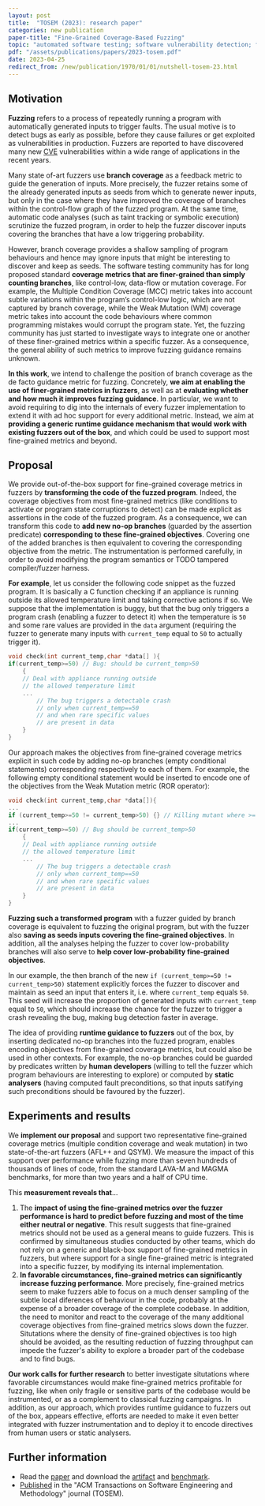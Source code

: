 ```yaml
---
layout: post
title:  "TOSEM (2023): research paper"
categories: new publication
paper-title: "Fine-Grained Coverage-Based Fuzzing"
topic: "automated software testing; software vulnerability detection; fuzzing; code coverage criteria; mutation testing"
pdf: "/assets/publications/papers/2023-tosem.pdf"
date: 2023-04-25
redirect_from: /new/publication/1970/01/01/nutshell-tosem-23.html
---
```


## Motivation

<strong>Fuzzing</strong> refers to a process of repeatedly running a program with automatically generated inputs to trigger faults. The usual motive is to detect bugs as early as possible, before they cause failures or get exploited as vulnerabilities in production. Fuzzers are reported to have discovered many new [CVE](https://en.wikipedia.org/wiki/Common_Vulnerabilities_and_Exposures) vulnerabilities within a wide range of applications in the recent years.

 Many state of-art fuzzers use <strong>branch coverage</strong> as a feedback metric to guide the generation of inputs. More precisely, the fuzzer retains some of the already generated inputs as seeds from which to generate newer inputs, but only in the case where they have improved the coverage of branches within the control-flow graph of the fuzzed program. At the same time, automatic code analyses (such as taint tracking or symbolic execution) scrutinize the fuzzed program, in order to help the fuzzer discover inputs covering the branches that have a low triggering probability.
 
 However, branch coverage provides a shallow sampling of program behaviours and hence may ignore inputs that might be interesting to discover and keep as seeds. The software testing community has for long proposed standard <strong>coverage metrics that are finer-grained than simply counting branches</strong>, like control-low, data-flow or mutation coverage. For example, the Multiple Condition Coverage (MCC) metric takes into account subtle variations within the program’s control-low logic, which are not captured by branch coverage, while the Weak Mutation (WM) coverage metric takes into account the code behaviours where common programming mistakes would corrupt the program state. Yet, the fuzzing community has just started to investigate ways to integrate one or another of these finer-grained metrics within a specific fuzzer. As a consequence, the general ability of such metrics to improve fuzzing guidance remains unknown.

<strong>In this work</strong>, we intend to challenge the position of branch coverage as the de facto guidance metric for fuzzing. Concretely, <strong>we aim at enabling the use of finer-grained metrics in fuzzers</strong>, as well as at <strong>evaluating whether and how much it improves fuzzing guidance</strong>. In particular, we want to avoid requiring to dig into the internals of every fuzzer implementation to extend it with ad hoc support for every additional metric. Instead, we aim at <strong>providing a generic runtime guidance mechanism that would work with existing fuzzers out of the box</strong>, and which could be used to support most fine-grained metrics and beyond.

## Proposal

We provide out-of-the-box support for fine-grained coverage metrics in fuzzers by <strong>transforming the code of the fuzzed program</strong>. Indeed, the coverage objectives from most fine-grained metrics (like conditions to activate or program state corruptions to detect) can be made explicit as assertions in the code of the fuzzed program. As a consequence, we can transform this code to <strong>add new no-op branches</strong> (guarded by the assertion predicate) <strong>corresponding to these fine-grained objectives</strong>. Covering one of the added branches is then equivalent to covering the corresponding objective from the metric. The instrumentation is performed carefully, in order to avoid modifying the program semantics or TODO tampered compiler/fuzzer harness. 

<strong>For example</strong>, let us consider the following code snippet as the fuzzed program. It is basically a C function checking if an appliance is running outside its allowed temperature limit and taking corrective actions if so. We suppose that the implementation is buggy, but that the bug only triggers a program crash (enabling a fuzzer to detect it) when the temperature is `50` and some rare values are provided in the `data` argument (requiring the fuzzer to generate many inputs with `current_temp` equal to `50` to actually trigger it).

```c
void check(int current_temp,char *data[] ){
if(current_temp>=50) // Bug: should be current_temp>50
    {
    // Deal with appliance running outside
    // the allowed temperature limit
    ...  
        // The bug triggers a detectable crash 
        // only when current_temp==50
        // and when rare specific values
        // are present in data
    }
}
```

Our approach makes the objectives from fine-grained coverage metrics explicit in such code by adding no-op branches (empty conditional statements) corresponding respectively to each of them. For example, the following empty conditional statement would be inserted to encode one of the objectives from the Weak Mutation metric (ROR operator): 
```c
void check(int current_temp,char *data[]){
...
if (current_temp>=50 != current_temp>50) {} // Killing mutant where >= is replaced by > 
...
if(current_temp>=50) // Bug should be current_temp>50
    {
    // Deal with appliance running outside
    // the allowed temperature limit
    ...  
        // The bug triggers a detectable crash 
        // only when current_temp==50
        // and when rare specific values
        // are present in data
    }
}
```

<strong>Fuzzing such a transformed program</strong> with a fuzzer guided by branch coverage is equivalent to fuzzing the original program, but with the fuzzer also <strong>saving as seeds inputs covering the fine-grained objectives</strong>. In addition, all the analyses helping the fuzzer to cover low-probability branches will also serve to <strong>help cover low-probability fine-grained objectives</strong>. 

In our example, the then branch of the new `if (current_temp>=50 != current_temp>50)` statement explicitly forces the fuzzer to discover and maintain as seed an input that enters it, i.e. where `current_temp` equals `50`. This seed will increase the proportion of generated inputs with `current_temp` equal to `50`, which should increase the chance for the fuzzer to trigger a crash revealing the bug, making bug detection faster in average.

The idea of providing <strong>runtime guidance to fuzzers</strong> out of the box, by inserting dedicated no-op branches into the fuzzed program, enables encoding objectives from fine-grained coverage metrics, but could also be used in other contexts. For example, the no-op branches could be guarded by predicates written by <strong>human developers</strong> (willing to tell the fuzzer which program behaviours are interesting to explore) or computed by <strong>static analysers</strong> (having computed fault preconditions, so that inputs satifying such preconditions should be favoured by the fuzzer).

## Experiments and results

We <strong>implement our proposal</strong> and support two representative fine-grained coverage metrics (multiple condition coverage and weak mutation) in two state-of-the-art fuzzers (AFL++ and QSYM). We measure the impact of this support over performance while fuzzing more than seven hundreds of thousands of lines of code, from the standard LAVA-M and MAGMA benchmarks, for more than two years and a half of CPU time. 

This <strong>measurement reveals that</strong>...
1. The <strong>impact of using the fine-grained metrics over the fuzzer performance is hard to predict before fuzzing and most of the time either neutral or negative</strong>. This result suggests that fine-grained metrics should not be used as a general means to guide fuzzers. This is confirmed by simultaneous studies conducted by other teams, which do not rely on a generic and black-box support of fine-grained metrics in fuzzers, but where support for a single fine-grained metric is integrated into a specific fuzzer, by modifying its internal implementation. 
2. <strong>In favorable circumstances, fine-grained metrics can significantly increase fuzzing performance</strong>. More precisely, fine-grained metrics seem to make fuzzers able to focus on a much denser sampling of the subtle local diferences of behaviour in the code, probably at the expense of a broader coverage of the complete codebase. In addition, the need to monitor and react to the coverage of the many additional coverage objectives from fine-grained metrics slows down the fuzzer. Situtations where the density of fine-grained objectives is too high should be avoided, as the resulting reduction of fuzzing throughput can impede the fuzzer's ability to explore a broader part of the codebase and to find bugs. 

<strong>Our work calls for further research</strong> to better investigate situtations where favorable circumstances would make fine-grained metrics profitable for fuzzing, like when only fragile or sensitive parts of the codebase would be instrumented, or as a complement to classical fuzzing campaigns. In addition, as our approach, which provides runtime guidance to fuzzers out of the box, appears effective, efforts are needed to make it even better integrated with fuzzer instrumentation and to deploy it to encode directives from human users or static analysers.

## Further information
- Read the [paper](/assets/publications/papers/2023-tosem.pdf) and download the [artifact](https://git.frama-c.com/bnongpoh/cannotate) and [benchmark](https://zenodo.org/record/7275184).
- [Published](https://dl.acm.org/doi/10.1145/3587158) in the "ACM Transactions on Software Engineering and Methodology" journal (TOSEM).


